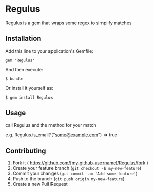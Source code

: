 # Regulus

Regulus is a gem that wraps some regex to simplify matches

## Installation

Add this line to your application's Gemfile:

    gem 'Regulus'

And then execute:

    $ bundle

Or install it yourself as:

    $ gem install Regulus

## Usage

call Regulus and the method for your match

e.g.
    Regulus.is_email?("some@example.com")
    => true

## Contributing

1. Fork it ( https://github.com/[my-github-username]/Regulus/fork )
2. Create your feature branch (`git checkout -b my-new-feature`)
3. Commit your changes (`git commit -am 'Add some feature'`)
4. Push to the branch (`git push origin my-new-feature`)
5. Create a new Pull Request

